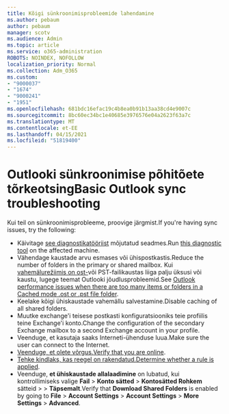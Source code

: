 ```yaml
---
title: Kõigi sünkroonimisprobleemide lahendamine
ms.author: pebaum
author: pebaum
manager: scotv
ms.audience: Admin
ms.topic: article
ms.service: o365-administration
ROBOTS: NOINDEX, NOFOLLOW
localization_priority: Normal
ms.collection: Adm_O365
ms.custom:
- "9000037"
- "1674"
- "9000241"
- "1951"
ms.openlocfilehash: 681bdc16efac19c4b8ea0b91b13aa38cd4e9007c
ms.sourcegitcommit: 8bc60ec34bc1e40685e3976576e04a2623f63a7c
ms.translationtype: MT
ms.contentlocale: et-EE
ms.lasthandoff: 04/15/2021
ms.locfileid: "51819400"
---
```

# <a name="basic-outlook-sync-troubleshooting"></a><span data-ttu-id="4d9ca-102">Outlooki sünkroonimise põhitõete tõrkeotsing</span><span class="sxs-lookup"><span data-stu-id="4d9ca-102">Basic Outlook sync troubleshooting</span></span>

<span data-ttu-id="4d9ca-103">Kui teil on sünkroonimisprobleeme, proovige järgmist.</span><span class="sxs-lookup"><span data-stu-id="4d9ca-103">If you're having sync issues, try the following:</span></span>

- <span data-ttu-id="4d9ca-104">Käivitage [see diagnostikatööriist](https://aka.ms/sara-outlooksendreceive) mõjutatud seadmes.</span><span class="sxs-lookup"><span data-stu-id="4d9ca-104">Run [this diagnostic tool](https://aka.ms/sara-outlooksendreceive) on the affected machine.</span></span>
- <span data-ttu-id="4d9ca-105">Vähendage kaustade arvu esmases või ühispostkastis.</span><span class="sxs-lookup"><span data-stu-id="4d9ca-105">Reduce the number of folders in the primary or shared mailbox.</span></span> <span data-ttu-id="4d9ca-106">Kui [vahemälurežiimis on ost-](https://support.microsoft.com/help/2768656/outlook-performance-issues-when-there-are-too-many-items-or-folders-in)või PST-failikaustas liiga palju üksusi või kaustu, lugege teemat Outlooki jõudlusprobleemid.</span><span class="sxs-lookup"><span data-stu-id="4d9ca-106">See [Outlook performance issues when there are too many items or folders in a Cached mode .ost or .pst file folder](https://support.microsoft.com/help/2768656/outlook-performance-issues-when-there-are-too-many-items-or-folders-in).</span></span>
- <span data-ttu-id="4d9ca-107">Keelake kõigi ühiskaustade vahemällu salvestamine.</span><span class="sxs-lookup"><span data-stu-id="4d9ca-107">Disable caching of all shared folders.</span></span>
- <span data-ttu-id="4d9ca-108">Muutke exchange'i teisese postkasti konfiguratsiooniks teie profiilis teine Exchange'i konto.</span><span class="sxs-lookup"><span data-stu-id="4d9ca-108">Change the configuration of the secondary Exchange mailbox to a second Exchange account in your profile.</span></span>
- <span data-ttu-id="4d9ca-109">Veenduge, et kasutaja saaks Interneti-ühenduse luua.</span><span class="sxs-lookup"><span data-stu-id="4d9ca-109">Make sure the user can connect to the Internet.</span></span> 
- <span data-ttu-id="4d9ca-110">[Veenduge, et olete võrgus.](https://support.office.com/article/2460e4a8-16c7-47fc-b204-b1549275aac9)</span><span class="sxs-lookup"><span data-stu-id="4d9ca-110">[Verify that you are online](https://support.office.com/article/2460e4a8-16c7-47fc-b204-b1549275aac9).</span></span>
- <span data-ttu-id="4d9ca-111">[Tehke kindlaks, kas reegel on rakendatud.](https://support.office.com/article/C24F5DEA-9465-4DF4-AD17-A50704D66C59)</span><span class="sxs-lookup"><span data-stu-id="4d9ca-111">[Determine whether a rule is applied](https://support.office.com/article/C24F5DEA-9465-4DF4-AD17-A50704D66C59).</span></span>
- <span data-ttu-id="4d9ca-112">Veenduge, **et ühiskaustade allalaadimine** on lubatud, kui kontrollimiseks valige **Fail**  >  **Konto sätted**  >  **Kontosätted Rohkem** sätteid  >    >  **Täpsemalt**.</span><span class="sxs-lookup"><span data-stu-id="4d9ca-112">Verify that **Download Shared Folders** is enabled by going to **File** > **Account Settings** > **Account Settings** > **More Settings** > **Advanced**.</span></span>
